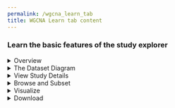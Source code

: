 ```yaml
---
permalink: /wgcna_learn_tab
title: WGCNA Learn tab content
---
```

<style>
    ul {
        list-style: none;
    }
</style>

<div class="static-content">
    <div class="wgcna-learn">
        <h3>Learn the basic features of the study explorer</h3>
        <details>
            <summary>Overview</summary>
            The <b>Study Explorer</b> is an interactive feature that allows you to learn more about a dataset, explore all the variables in the dataset, and perform exploratory data analysis to visualize associations between two or more variables.
        </details>
       <details>
            <summary>The Dataset Diagram</summary>
            Across the top of the page is a diagram that depicts the structure of the dataset and the sample size. Below the dataset diagram are several tabs whose functionality is described below.
        </details>
        <details>
            <summary>View Study Details</summary>
            The <b>View Study Details</b> tab provides a summary of the dataset, links to associated publications, and a list of study investigators.
        </details>
        <details>
            <summary>Browse and Subset</summary>
            The <b>Browse and Subset</b> tab enables you to
            <li>Browse through a hierarchical variable tree, a list of all the variables in the dataset that is displayed in on the left of the page</li>
            <li>View the univariate distributions of each of the variables by clicking on the variable name in the tree. Clicking on a categorical variable displays a frequency table while clicking on a continuous variable displays a histogram with summary statistics.</li>
            <li>Subset the data to select observations of interest</li>
        </details>
        <details>
            <summary>Visualize</summary>
            The <b>Visualize</b> tab enables you to create graphs and plots to explore associations between two or more variables. Clicking on “New visualization” opens a menu of visualization apps. Click on any icon to open the app and configure it.
            <li>The correlation app allows you to generate a bipartite network and uncover connections between functional data and metadata variables.</li>
            <li>Plot simple distributions of continuous data using histogram and box plot apps.</li>
            <li>Counts and proportions: Use standard bar plots and 'row by column' (RxC) or 2x2 contingency tables to examine and compare frequencies in the data.</li>
        </details>
        <details>
            <summary>Download</summary>
            The <b>Download</b> tab allows you to download the data that is represented in the study explorer and work with it on your own. 
        </details>
    </div>
</div>